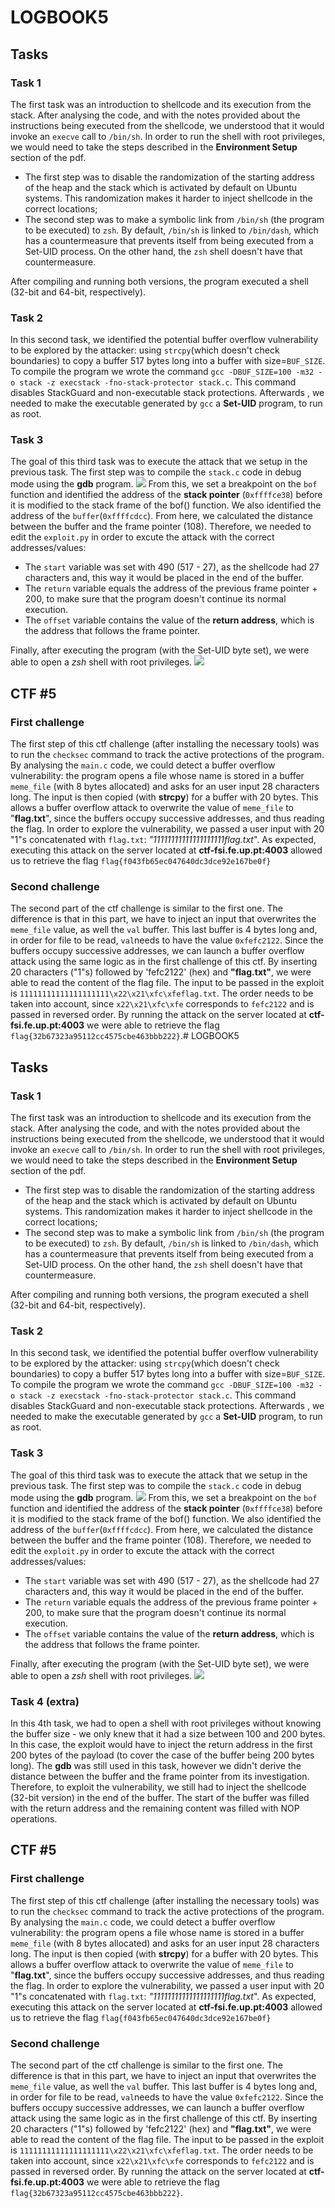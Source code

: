 
# LOGBOOK5
## Tasks 

### Task 1

The first task was an introduction to shellcode and its execution from the stack. After analysing the code, and with the notes provided about the instructions being executed from the shellcode, we understood that it would invoke an `execve` call to `/bin/sh`. In order to run the shell with root privileges, we would need to take the steps described in the **Environment Setup** section of the pdf. 
 - The first step was to disable the randomization of the starting address of the heap and the stack which is activated by default on Ubuntu systems. This randomization makes it harder to inject shellcode in the correct locations;
 - The second step was to make a symbolic link from `/bin/sh` (the program to be executed) to `zsh`. By default, `/bin/sh` is linked to `/bin/dash`, which has a countermeasure that prevents itself from being executed from a Set-UID process. On the other hand, the `zsh` shell doesn't have that countermeasure.

After compiling and running both versions, the program executed a shell (32-bit and 64-bit, respectively).

### Task 2
In this second task, we identified the potential buffer overflow vulnerability to be explored by the attacker: using `strcpy`(which doesn't check boundaries) to copy a buffer 517 bytes long into a buffer with size=`BUF_SIZE`. To compile the program we wrote the command `gcc -DBUF_SIZE=100 -m32 -o stack -z execstack -fno-stack-protector stack.c`. This command disables StackGuard and non-executable stack protections. Afterwards , we needed to make the executable generated by `gcc` a **Set-UID** program, to run as root.

### Task 3

The goal of this third task was to execute the attack that we setup in the previous task. 
The first step was to compile the `stack.c` code in debug mode using the **gdb** program. 
![](https://media.discordapp.net/attachments/579367639478960253/913554316143525908/unknown.png)
From this, we set a breakpoint on the `bof` function and identified the address of the **stack pointer** (`0xffffce38`) before it is modified to the stack frame of the bof() function. We also identified the address of the `buffer`(`0xffffcdcc`). From here, we calculated the distance between the buffer and the frame pointer (108). 
Therefore, we needed to edit the `exploit.py` in order to excute the attack with the correct addresses/values:
 - The `start` variable was set with 490 (517 - 27), as the shellcode had 27 characters and, this way it would be placed in the end of the buffer.
 - The `return` variable equals the address of the previous frame pointer + 200, to make sure that the program doesn't continue its normal execution.
 - The `offset` variable contains the value of the **return address**, which is the address that follows the frame pointer.
 
 Finally, after executing the program (with the Set-UID byte set), we were able to open a *zsh* shell with root privileges.
![](https://media.discordapp.net/attachments/579367639478960253/913561365191467008/unknown.png)

## CTF #5
### First challenge
The first step of this ctf challenge (after installing the necessary tools) was to run the `checksec` command to track the active protections of the program. 
By analysing the `main.c` code,  we could detect a buffer overflow vulnerability: the program opens a file whose name is stored in a buffer `meme_file` (with 8 bytes allocated) and asks for  an user input 28 characters long. The input is then copied (with **strcpy**) for a buffer with 20 bytes.  This allows a buffer overflow attack to overwrite the value of `meme_file` to "**flag.txt**", since the buffers occupy successive addresses, and thus reading the flag. In order to explore the vulnerability, we passed a user input with 20 "1"s concatenated with `flag.txt`: *"11111111111111111111flag.txt*". As expected, executing this attack on the server located at **ctf-fsi.fe.up.pt:4003** allowed us to retrieve the flag `flag{f043fb65ec047640dc3dce92e167be0f}`

### Second challenge
The second part of the ctf challenge is similar to the first one. The difference is that in this part, we have to inject an input that overwrites the `meme_file` value, as well the `val` buffer. This last buffer is 4 bytes long and, in order for file to be read, `val`needs to have the value `0xfefc2122`.  Since the buffers occupy successive addresses, we can launch a buffer overflow attack using the same logic as in the first challenge of this ctf. 
By inserting 20 characters ("1"s) followed by 'fefc2122' (hex) and **"flag.txt"**, we were able to read the content of the flag file. The input to be passed in the exploit is `11111111111111111111\x22\x21\xfc\xfeflag.txt`. The order needs to be taken into account, since `x22\x21\xfc\xfe` corresponds to `fefc2122` and is passed in reversed order. By running the attack on the server located at **ctf-fsi.fe.up.pt:4003** we were able to retrieve the flag `flag{32b67323a95112cc4575cbe463bbb222}`.# LOGBOOK5
## Tasks 

### Task 1

The first task was an introduction to shellcode and its execution from the stack. After analysing the code, and with the notes provided about the instructions being executed from the shellcode, we understood that it would invoke an `execve` call to `/bin/sh`. In order to run the shell with root privileges, we would need to take the steps described in the **Environment Setup** section of the pdf. 
 - The first step was to disable the randomization of the starting address of the heap and the stack which is activated by default on Ubuntu systems. This randomization makes it harder to inject shellcode in the correct locations;
 - The second step was to make a symbolic link from `/bin/sh` (the program to be executed) to `zsh`. By default, `/bin/sh` is linked to `/bin/dash`, which has a countermeasure that prevents itself from being executed from a Set-UID process. On the other hand, the `zsh` shell doesn't have that countermeasure.

After compiling and running both versions, the program executed a shell (32-bit and 64-bit, respectively).

### Task 2
In this second task, we identified the potential buffer overflow vulnerability to be explored by the attacker: using `strcpy`(which doesn't check boundaries) to copy a buffer 517 bytes long into a buffer with size=`BUF_SIZE`. To compile the program we wrote the command `gcc -DBUF_SIZE=100 -m32 -o stack -z execstack -fno-stack-protector stack.c`. This command disables StackGuard and non-executable stack protections. Afterwards , we needed to make the executable generated by `gcc` a **Set-UID** program, to run as root.

### Task 3

The goal of this third task was to execute the attack that we setup in the previous task. 
The first step was to compile the `stack.c` code in debug mode using the **gdb** program. 
![](https://media.discordapp.net/attachments/579367639478960253/913554316143525908/unknown.png)
From this, we set a breakpoint on the `bof` function and identified the address of the **stack pointer** (`0xffffce38`) before it is modified to the stack frame of the bof() function. We also identified the address of the `buffer`(`0xffffcdcc`). From here, we calculated the distance between the buffer and the frame pointer (108). 
Therefore, we needed to edit the `exploit.py` in order to excute the attack with the correct addresses/values:
 - The `start` variable was set with 490 (517 - 27), as the shellcode had 27 characters and, this way it would be placed in the end of the buffer.
 - The `return` variable equals the address of the previous frame pointer + 200, to make sure that the program doesn't continue its normal execution.
 - The `offset` variable contains the value of the **return address**, which is the address that follows the frame pointer.
 
 Finally, after executing the program (with the Set-UID byte set), we were able to open a *zsh* shell with root privileges.
![](https://media.discordapp.net/attachments/579367639478960253/913561365191467008/unknown.png)
### Task 4 (extra)
In this 4th task, we had to open a shell with root privileges without knowing the buffer size -  we only knew that it had a size between 100 and 200 bytes. In this case, the exploit would have to inject the return address in the first 200 bytes of the payload (to cover the case of the buffer being 200 bytes long). The **gdb** was still used in this task, however we didn't derive the distance between the buffer and the frame pointer from its investigation. Therefore, to exploit the vulnerability, we still had to inject the shellcode (32-bit version) 
in the end of the buffer. The start of the buffer was filled with the return address and the remaining content was filled with NOP operations.


## CTF #5
### First challenge
The first step of this ctf challenge (after installing the necessary tools) was to run the `checksec` command to track the active protections of the program. 
By analysing the `main.c` code,  we could detect a buffer overflow vulnerability: the program opens a file whose name is stored in a buffer `meme_file` (with 8 bytes allocated) and asks for  an user input 28 characters long. The input is then copied (with **strcpy**) for a buffer with 20 bytes.  This allows a buffer overflow attack to overwrite the value of `meme_file` to "**flag.txt**", since the buffers occupy successive addresses, and thus reading the flag. In order to explore the vulnerability, we passed a user input with 20 "1"s concatenated with `flag.txt`: *"11111111111111111111flag.txt*". As expected, executing this attack on the server located at **ctf-fsi.fe.up.pt:4003** allowed us to retrieve the flag `flag{f043fb65ec047640dc3dce92e167be0f}`

### Second challenge
The second part of the ctf challenge is similar to the first one. The difference is that in this part, we have to inject an input that overwrites the `meme_file` value, as well the `val` buffer. This last buffer is 4 bytes long and, in order for file to be read, `val`needs to have the value `0xfefc2122`.  Since the buffers occupy successive addresses, we can launch a buffer overflow attack using the same logic as in the first challenge of this ctf. 
By inserting 20 characters ("1"s) followed by 'fefc2122' (hex) and **"flag.txt"**, we were able to read the content of the flag file. The input to be passed in the exploit is `11111111111111111111\x22\x21\xfc\xfeflag.txt`. The order needs to be taken into account, since `x22\x21\xfc\xfe` corresponds to `fefc2122` and is passed in reversed order. By running the attack on the server located at **ctf-fsi.fe.up.pt:4003** we were able to retrieve the flag `flag{32b67323a95112cc4575cbe463bbb222}`.

